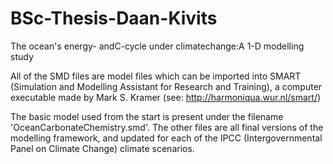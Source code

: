 # BSc-Thesis-Daan-Kivits
The ocean's energy- andC-cycle under climatechange:A 1-D modelling study

All of the SMD files are model files which can be imported into SMART (Simulation and Modelling Assistant for Research and Training), a computer 
executable made by Mark S. Kramer (see: http://harmoniqua.wur.nl/smart/)

The basic model used from the start is present under the filename 'OceanCarbonateChemistry.smd'. The other files are all final versions 
of the modelling framework, and updated for each of the IPCC (Intergovernmental Panel on Climate Change) climate scenarios.
